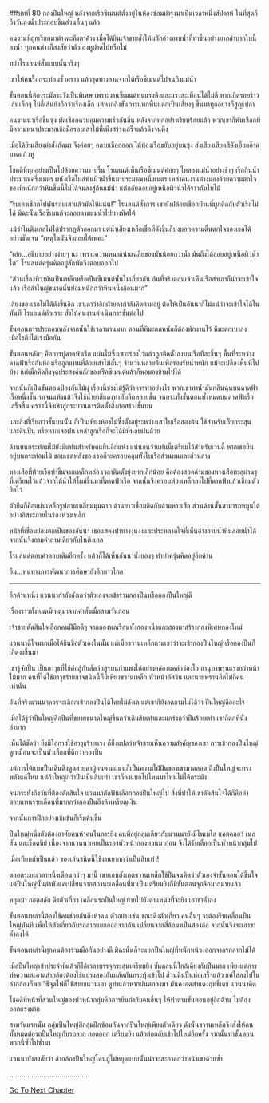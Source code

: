 ##บทที่ 80 กองปืนใหญ่
หลังจากเรือซีเมนต์ตั้งอยู่ในห้องซ่อมบำรุงมาเป็นเวลาหนึ่งสัปดาห์ ในที่สุดก็ถึงวันลงน้ำประกอบชิ้นส่วนอื่นๆ แล้ว


คนงานที่ถูกเรียกมาต่างตะลึงตาค้าง เมื่อได้ยินเจ้าชายสั่งให้ผลักอ่างอาบน้ำที่ทำขึ้นอย่างยากลำบากใบนี้ลงน้ำ ทุกคนต่างก็สงสัยว่าตัวเองหูฝาดไปหรือไม่


ทว่าโรแลนด์สั่งแบบนั้นจริงๆ


เขาให้คนรื้อกระท่อมชั่วคราว แล้วขุดทางลาดจากใต้เรือซีเมนต์ไปจนถึงแม่น้ำ


ขั้นตอนนี้ต้องระมัดระวังเป็นพิเศษ เพราะงานซีเมนต์ทนแรงดึงและแรงสะเทือนได้ไม่ดี หากเกิดรอยร้าวเส้นเล็กๆ ไม่กี่เส้นยังถือว่าเรื่องเล็ก แต่หากถึงขั้นกระแทกพื้นแตกเป็นเสี่ยงๆ ขึ้นมาทุกอย่างก็สูญเปล่า


คนงานนำเรือขึ้นซุง มัดเชือกควบคุมความเร็วกันลื่น หลังจากทุกอย่างเรียบร้อยแล้ว พวกเขาก็พันเชือกที่มีความหนาประมาณข้อมือรอบเสาไม้ที่เพิ่งสร้างเสร็จแล้วดึงจนตึง


เมื่อได้ยินเสียงคำสั่งถัดมา จึงค่อยๆ คลายเชือกออก ใต้ท้องเรือขยับอยู่บนซุง ส่งเสียงเสียดสีดังเอี๊ยดอ๊าดบาดแก้วหู


โชคดีที่ทุกอย่างเป็นไปด้วยความราบรื่น โรแลนด์เห็นเรือซีเมนต์ค่อยๆ ไหลลงแม่น้ำอย่างช้าๆ เรือกินน้ำประมาณครึ่งเมตร ผนังเรือโผล่พ้นผิวน้ำขึ้นมาประมาณหนึ่งเมตร เหล่าคนงานต่างมองด้วยความตกใจ ของที่หนักกว่าหินชิ้นนี้ไม่ได้จมลงสู่ก้นแม่น้ำ แต่กลับลอยอยู่เหนือผิวน้ำได้ราวกับใบไม้


“รีบเอาเชือกไปพันรอบเสาแล้วมัดให้แน่น!” โรแลนด์สั่งการ เขายังปล่อยเชือกป่านที่ผูกติดกับตัวเรือไม่ได้ มิฉะนั้นเรือซีเมนต์จะลอยตามแม่น้ำไปทางทิศใต้


แม้ว่าไนติงเกลไม่ได้ปรากฏตัวออกมา แต่น้ำเสียงเหลือเชื่อที่ดังขึ้นก็บ่งบอกความตื่นตกใจของเธอได้อย่างชัดเจน “เหตุใดมันจึงลอยได้เพคะ”


“เอ่อ...อธิบายอย่างง่ายๆ นะ เพราะความหนาแน่นเฉลี่ยของมันน้อยกว่าน้ำ มันถึงได้ลอยอยู่เหนือผิวน้ำได้” โรแลนด์ครุ่นคิดอยู่สักพักจึงตอบออกไป


“ส่วนเรื่องที่ว่ามันเป็นเหล็กหรือเป็นซีเมนต์นั้นไม่เกี่ยวกัน อันที่จริงตอนเจ้าเห็นเรือสำเภาก็น่าจะเข้าใจแล้ว เรือลำใหญ่ขนาดนั้นย่อมหนักกว่าหินหนึ่งก้อนมาก”


เสียงของเธอไม่ได้ดังขึ้นอีก เขาเดาว่าอีกฝ่ายคงกำลังคิดตามอยู่ ต่อให้เป็นอันนาก็ไม่แน่ว่าจะเข้าใจได้ในทันที โรแลนด์หัวเราะ สั่งให้คนงานดำเนินการขั้นต่อไป


ขั้นตอนการประกอบหลังจากนั้นใช้เวลานานมาก ตอนที่หิมะตกหนักก็ต้องพักงานไว้ หิมะตกเบาลงเมื่อไรถึงได้เร่งมือกัน


ขั้นตอนหลักๆ คือการปูดาดฟ้าเรือ แผ่นไม้ซึ่งเซาะร่องไว้แล้วถูกติดตั้งลงบนเรือทีละชิ้นๆ พื้นที่ระหว่างดาดฟ้าเรือกับท้องเรือถูกแทนที่ด้วยเสาไม้สั้่นๆ จำนวนหลายต้นเพื่อรองรับน้ำหนัก แม้จะเปลืองพื้นที่ไปบ้าง แต่เมื่อคิดถึงจุดประสงค์หลักของเรือซีเมนต์แล้วก็พอมองข้ามไปได้


จากนั้นก็เป็นขั้นตอนป้องกันไม้ผุ เรื่องนี้ช่างไม้รู้ดีว่าควรทำอย่างไร พวกเขาทาน้ำมันกลิ่นฉุนบนดาดฟ้าเรือหนึ่งชั้น รอจนแห้งแล้วจึงใช้น้ำยาสีแดงทาทับอีกหลายชั้น จนกระทั่งขั้นตอนทั้งหมดบนดาดฟ้าเรือเสร็จสิ้น คราวนี้จึงเข้าสู่กระบวนการติดตั้งสิ่งก่อสร้างชั้นบน


และสิ่งที่เรียกว่าชั้นบนนั้น ก็เป็นเพียงห้องไม้ซึ่งตั้งอยู่ระหว่างเสาใบเรือสองต้น ใช้สำหรับเก็บกระสุนและดินปืน หรือหากเจอฝน เหล่าลูกเรือก็จะได้มีที่หลบฝนด้วย


ด้านบนกระท่อมไม้ยังมีแท่นสำหรับคนยืนอีกแห่ง แน่นอนว่าแท่นนี้เตรียมไว้สำหรับเวนดี้ หากเธอยืนอยู่บนกระท่อมไม้ ขอบเขตพลังของเธอก็จะครอบคลุมทั้งใบเรือส่วนบนและส่วนล่าง


หางเสือที่ท้ายเรือทำขึ้นจากเหล็กหล่อ เวลาติดตั้งยุ่งยากเล็กน้อย คือต้องสอดด้ามของหางเสือทะลุผ่านรูที่เตรียมไว้แล้วจากใต้น้ำให้โผล่ขึ้นมาที่ดาดฟ้าเรือ จากนั้นจึงครอบห่วงเหล็กลงไปที่ดาดฟ้าแล้วเชื่อมตัวยึดไว้


ตัวยึดก็คือแผ่นเหล็กรูปสามเหลี่ยมมุมฉาก ด้านยาวเชื่อมติดกับด้ามหางเสือ ส่วนด้านสั้นสามารถหมุนได้อย่างอิสระภายในร่องห่วงเหล็ก


หน้าที่เชื่อมย่อมตกเป็นของอันนา เธอแสดงท่าทางงุนงงและประหลาดใจที่เห็นอ่างอาบน้ำหินลอยน้ำได้ จากนั้นจึงถามคำถามเดียวกับไนติงเกล


โรแลนด์ตอบคำตอบเดิมอีกครั้ง แล้วก็ได้เห็นอันนานั่งยองๆ ทำท่าครุ่นคิดอยู่อีกด้าน


อืม...หนทางการพัฒนาการศึกษายังอีกยาวไกล


********************


อีกด้านหนึ่ง แวนนากำลังลังเลว่าตัวเองจะเข้าร่วมกองปืนหรือกองปืนใหญ่ดี


เรื่องราวทั้งหมดมีเหตุมาจากคำสั่งเมื่อสามวันก่อน


เจ้าชายตัดสินใจเลือกคนฝีมือดีๆ จากกองพลเรือนทั้งกองหนึ่งและสองมาสร้างกองพิเศษกองใหม่


แวนนาดีใจมากเมื่อได้ยินชื่อตัวเองในนั้น แต่เมื่อขวานเหล็กถามเขาว่าจะเข้ากองปืนใหญ่หรือกองปืนก็เกิดงงขึ้นมา


เขารู้จักปืน เป็นอาวุธที่ใช้ต่อสู้กับสัตว์อสูรบนกำแพงได้อย่างคล่องแคล่วว่องไว อานุภาพรุนแรงกว่าหน้าไม้มาก คนที่ได้ใช้อาวุธร้ายกาจชนิดนี้ก็มีเพียงขวานเหล็ก หัวหน้าอัศวิน และนายพรานอีกไม่กี่คนเท่านั้น


อันที่จริงแวนนาควรจะเลือกเข้ากองปืนได้โดยไม่ลังเล แต่เขาก็ยังอดถามไม่ได้ว่า ปืนใหญ่คืออะไร


เมื่อได้รู้ว่าปืนใหญ่คือปืนที่ขยายขนาดใหญ่ขึ้นกว่าเดิมสิบเท่าและแกร่งกว่าปืนร้อยเท่า เขาก็ตกที่นั่งลำบาก


เห็นได้ชัดว่า ยิ่งมีโอกาสใช้อาวุธร้ายแรง ก็ยิ่งแปลว่าเจ้าชายเห็นความสำคัญของเขา การเข้ากองปืนใหญ่ดูเหมือนจะเป็นตัวเลือกที่ดีกว่ากองปืน


แต่การได้แบกปืนเดินดึงดูดสายตาผู้คนตามถนนก็เป็นความใฝ่ฝันของเขามาตลอด ถึงปืนใหญ่จะทรงพลังแค่ไหน แต่ถ้าใหญ่กว่าปืนเป็นสิบเท่า เขาก็คงแบกไปไหนมาไหนไม่ได้กระมัง


จนกระทั่งถึงวันที่ต้องตัดสินใจ แวนนากัดฟันเลือกกองปืนใหญ่ไป สิ่งที่ทำให้เขาตัดสินใจได้ก็คือค่าตอบแทนรายเดือนที่มากกว่ากองปืนถึงห้าเหรียญเงิน


จากนั้นการฝึกอย่างเข้มข้นก็เริ่มต้นขึ้น


ปืนใหญ่หนึ่งตัวต้องอาศัยคนห้าคนในการยิง คนที่อยู่กลุ่มเดียวกับแวนนายังมีโพเมโล แคตคลอว์ เนลสัน และร็อดนีย์ เนื่องจากแวนนาเคยเป็นรองหัวหน้ากองทวนมาก่อน จึงได้รับเลือกเป็นหัวหน้ากลุ่มไป


เมื่อเทียบกับปืนแล้ว ของเล่นชนิดนี้ใช้งานยากกว่าเป็นสิบเท่า!


ตลอดระยะเวลาหนึ่งเดือนกว่าๆ มานี้ เขาแอบสังเกตขวานเหล็กใช้ปืนจนคิดว่าตัวเองจำขั้นตอนได้ขึ้นใจ แต่ปืนใหญ่นั้นลำพังแค่เปลี่ยนจากสถานะเคลื่อนที่มาเป็นเตรียมยิงก็มีขั้นตอนจุกจิกมากมายแล้ว


หยุดม้า ถอดสลัก ดึงตัวเกี่ยว เคลื่อนรถปืนใหญ่ ย้ายไปยังตำแหน่งที่จะยิง เอาขาค้ำลง


ขั้นตอนเหล่านี้ต้องใช้คนช่วยกันถึงห้าคน ตัวอย่างเช่น ขณะดึงตัวเกี่ยว คนอื่นๆ จะต้องรีบเคลื่อนปืนใหญ่ทันที เพื่อให้ตัวเกี่ยวกับรถลากแยกออกจากกัน เปลี่ยนจากสี่ล้อมาเป็นสองล้อ จากนั้นจึงจะเอาขาค้ำลงได้


ขั้นตอนเหล่านี้ทุกคนต้องร่วมมือกันอย่างดี มิฉะนั้นก็จะแยกปืนใหญ่ที่หนักหน่วงออกจากรถลากไม่ได้


เมื่อปืนใหญ่เข้าประจำที่แล้วก็ได้เวลาบรรจุกระสุนเตรียมยิง ขั้นตอนนี้ใกล้เคียงกับปืนมาก เพียงแต่การทำความสะอาดลำกล้องต้องใช้แปรงสองอันผลัดกันกระทุ้งเข้าไป ส่วนดินปืนห่อเสร็จแล้ว แค่ใส่ลงไปในลำกล้องก็พอ วิธีจุดไฟก็ใช้สายชนวนเอา ดูท่าแล้วหากฝนตกลงมา มันคงอดสำแดงฤทธิ์เดช แวนนาคิด


โชคดีที่หน้าที่ส่วนใหญ่ของหัวหน้ากลุ่มคือการยืนกำกับคนอื่นๆ ให้ทำตามขั้นตอนอยู่อีกด้าน ไม่ต้องออกแรงมาก


สามวันแรกนั้น กลุ่มปืนใหญ่สี่กลุ่มฝึกซ้อมกันจากปืนใหญ่เพียงตัวเดียว ดังนั้นขวานเหล็กจึงสั่งให้คนทั้งหมดต่อรถปืนใหญ่กับรถลาก ถอดออก เตรียมยิง แล้วต่อกลับเข้าไปใหม่อีกครั้ง จากนั้นทำขั้นตอนพวกนี้ซ้ำไปซ้ำมา


แวนนายังสงสัยว่า ลำกล้องปืนใหญ่โดนถูไม่หยุดแบบนั้นน่าจะสะอาดกว่าหน้าเขาด้วยซ้ำ


........................................


[Go To Next Chapter]( ./81.md)